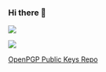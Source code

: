 ### Hi there 👋 

![](https://github-readme-stats-nine-gilt-19.vercel.app/api?username=yijiechoo16163&show_icons=true&include_all_commits=true&chooyijie_refresh=4)



![](https://github-readme-stats-nine-gilt-19.vercel.app/api/top-langs/?username=yijiechoo16163&chooyijie_refresh=4)

[OpenPGP Public Keys Repo](https://github.com/yijiechoo16163/OpenPGP-public-keys)


<!--
**yijiechoo16163/yijiechoo16163** is a ✨ _special_ ✨ repository because its `README.md` (this file) appears on your GitHub profile.

Here are some ideas to get you started:

- 🔭 I’m currently working on ...
- 🌱 I’m currently learning ...
- 👯 I’m looking to collaborate on ...
- 🤔 I’m looking for help with ...
- 💬 Ask me about ...
- 📫 How to reach me: ...
- 😄 Pronouns: ...
- ⚡ Fun fact: ...
-->
